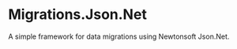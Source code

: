 Migrations.Json.Net
===================

A simple framework for data migrations using Newtonsoft Json.Net. 
